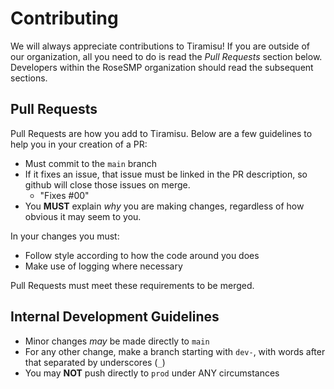 # Contributing
We will always appreciate contributions to Tiramisu! If you are outside of our organization, all you need to do is read the *Pull Requests* section below. Developers within the RoseSMP organization should read the subsequent sections.

## Pull Requests
Pull Requests are how you add to Tiramisu. Below are a few guidelines to help you in your creation of a PR:

* Must commit to the `main` branch
* If it fixes an issue, that issue must be linked in the PR description, so github will close those issues on merge.
  - "Fixes #00"
* You **MUST** explain *why* you are making changes, regardless of how obvious it may seem to you.

In your changes you must:

* Follow style according to how the code around you does
* Make use of logging where necessary

Pull Requests must meet these requirements to be merged.

## Internal Development Guidelines

* Minor changes *may* be made directly to `main`
* For any other change, make a branch starting with `dev-`, with words after that separated by underscores (`_`)
* You may **NOT** push directly to `prod` under ANY circumstances
